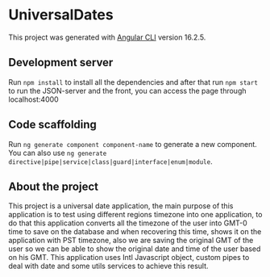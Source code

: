 # UniversalDates

This project was generated with [Angular CLI](https://github.com/angular/angular-cli) version 16.2.5.

## Development server

Run `npm install` to install all the dependencies and after that run `npm start` to run the JSON-server and the front, you can access the page through localhost:4000

## Code scaffolding

Run `ng generate component component-name` to generate a new component. You can also use `ng generate directive|pipe|service|class|guard|interface|enum|module`.

## About the project

This project is a universal date application, the main purpose of this application is to test using different regions timezone into one application, to do that this application converts all the timezone of the user into GMT-0 time to save on the database and when recovering this time, shows it on the application with PST timezone, also we are saving the original GMT of the user so we can be able to show the original date and time of the user based on his GMT.
This application uses Intl Javascript object, custom pipes to deal with date and some utils services to achieve this result.
